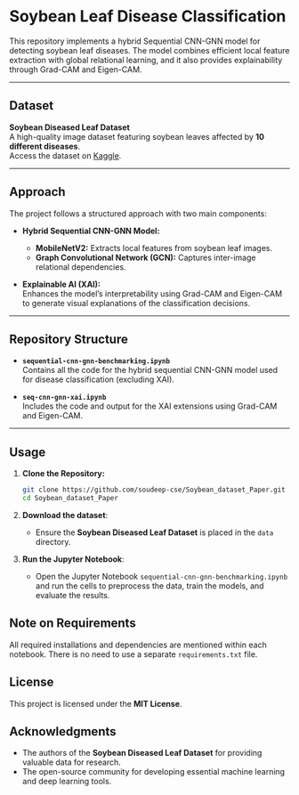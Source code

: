 # Soybean Leaf Disease Classification

This repository implements a hybrid Sequential CNN-GNN model for detecting soybean leaf diseases. The model combines efficient local feature extraction with global relational learning, and it also provides explainability through Grad-CAM and Eigen-CAM.

---

## Dataset

**Soybean Diseased Leaf Dataset**  
A high-quality image dataset featuring soybean leaves affected by **10 different diseases**.  
Access the dataset on [Kaggle](https://www.kaggle.com/datasets/sivm205/soybean-diseased-leaf-dataset).

---

## Approach

The project follows a structured approach with two main components:

- **Hybrid Sequential CNN-GNN Model:**  
  - **MobileNetV2:** Extracts local features from soybean leaf images.
  - **Graph Convolutional Network (GCN):** Captures inter-image relational dependencies.
  
- **Explainable AI (XAI):**  
  Enhances the model’s interpretability using Grad-CAM and Eigen-CAM to generate visual explanations of the classification decisions.

---

## Repository Structure

- **`sequential-cnn-gnn-benchmarking.ipynb`**  
  Contains all the code for the hybrid sequential CNN-GNN model used for disease classification (excluding XAI).

- **`seq-cnn-gnn-xai.ipynb`**  
  Includes the code and output for the XAI extensions using Grad-CAM and Eigen-CAM.
---

## Usage

1. **Clone the Repository:**

   ```bash
   git clone https://github.com/soudeep-cse/Soybean_dataset_Paper.git
   cd Soybean_dataset_Paper


2. **Download the dataset**:

   - Ensure the **Soybean Diseased Leaf Dataset** is placed in the `data` directory.

3. **Run the Jupyter Notebook**:

   - Open the Jupyter Notebook `sequential-cnn-gnn-benchmarking.ipynb` and run the cells to preprocess the data, train the models, and evaluate the results.

## Note on Requirements

All required installations and dependencies are mentioned within each notebook. There is no need to use a separate `requirements.txt` file.


## License

This project is licensed under the **MIT License**.

## Acknowledgments

- The authors of the **Soybean Diseased Leaf Dataset** for providing valuable data for research.
- The open-source community for developing essential machine learning and deep learning tools.

